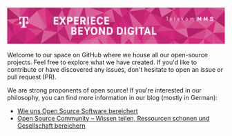 ![banner](banner.png)

Welcome to our space on GitHub where we house all our open-source projects. Feel free to explore what we have created. If you'd like to contribute or have discovered any issues, don't hesitate to open an issue or pull request (PR).

We are strong proponents of open source! If you're interested in our philosophy, you can find more information in our blog (mostly in German):

* [Wie uns Open Source Software bereichert](https://blog.telekom-mms.com/people-at-mms/wie-uns-open-source-software-bereichert)
* [Open Source Community – Wissen teilen, Ressourcen schonen und Gesellschaft bereichern](https://blog.telekom-mms.com/tech-insights/open-source-community-wissen-teilen-ressourcen-schonen-und-gesellschaft-bereichern)
